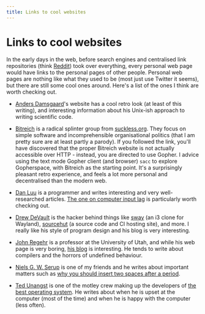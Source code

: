 ```yaml
---
title: Links to cool websites
---
```


Links to cool websites
======================

In the early days in the web, before search engines and centralised
link repositories (think [Reddit](https://reddit.com)) took over
everything, every personal web page would have links to the personal
pages of other people.  Personal web pages are nothing like what they
used to be (most just use Twitter it seems), but there are still some
cool ones around.  Here's a list of the ones I think are worth
checking out.

* [Anders Damsgaard](https://adamsgaard.dk/)'s website has a cool
  retro look (at least of this writing), and interesting information
  about his Unix-ish approach to writing scientific code.

* [Bitreich](http://bitreich.org/) is a radical splinter group from
  [suckless.org](http://suckless.org/).  They focus on simple software
  and incomprehensible organisational politics (that I am pretty sure
  are at least partly a parody).  If you followed the link, you'll
  have discovered that the proper Bitreich website is not actually
  accessible over HTTP - instead, you are directed to use Gopher.  I
  advice using the text mode Gopher client (and browser) `sacc` to
  explore Gopherspace, with Bitreich as the starting point.  It's a
  surprisingly pleasant retro experience, and feels a lot more
  personal and decentralised than the modern web.

* [Dan Luu](https://danluu.com/) is a programmer and writes
  interesting and very well-researched articles.  [The one on computer
  input lag](https://danluu.com/input-lag/) is particularly worth
  checking out.

* [Drew DeVault](https://drewdevault.com/) is the hacker behind things
  like [sway](https://swaywm.org/) (an i3 clone for Wayland),
  [sourcehut](https://sr.ht) (a source code and CI hosting site), and
  more.  I really like his style of program design and his blog is
  very interesting.

* [John Regehr](https://www.cs.utah.edu/~regehr/) is a professor at
  the University of Utah, and while his web page is very boring, [his
  blog](https://blog.regehr.org/) is interesting.  He tends to write
  about compilers and the horrors of undefined behaviour.

* [Niels G. W. Serup](http://metanohi.name/) is one of my friends and
  he writes about important matters such as [why you should insert two
  spaces after a period](http://metanohi.name/two-spaces).

* [Ted Unangst](https://flak.tedunangst.com) is one of the motley crew
  making up the developers of [the best operating
  system](https://openbsd.org).  He writes about when he is upset at
  the computer (most of the time) and when he is happy with the
  computer (less often).
